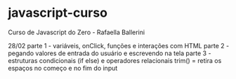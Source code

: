 # javascript-curso
 Curso de Javascript do Zero - Rafaella Ballerini

28/02
    parte 1 - variáveis, onClick, funções e interações com HTML
    parte 2 - pegando valores de entrada do usuário e escrevendo na tela
    parte 3 - estruturas condicionais (if else) e operadores relacionais
        trim() = retira os espaços no começo e no fim do input
    